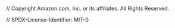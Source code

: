 // Copyright Amazon.com, Inc. or its affiliates. All Rights Reserved.

// SPDX-License-Identifier: MIT-0

